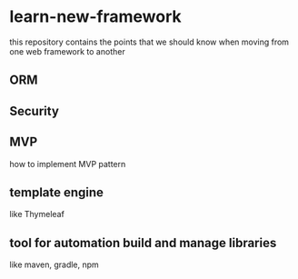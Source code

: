 # learn-new-framework
this repository contains the points that we should know when moving from one web framework to another

## ORM

## Security

## MVP

how to implement MVP pattern

## template engine
like Thymeleaf

## tool for automation build and manage libraries
like maven, gradle, npm
